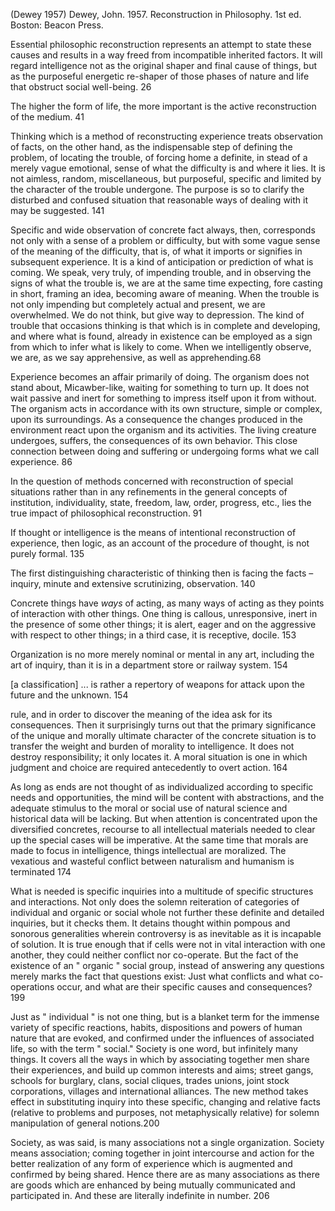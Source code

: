 ﻿(Dewey 1957)
Dewey, John. 1957. Reconstruction in Philosophy. 1st ed. Boston: Beacon Press.

Essential philosophic reconstruction represents an attempt to state these causes and results in a way freed from incompatible inherited factors. It will regard intelligence not as the original shaper and final cause of things, but as the purposeful energetic re-shaper of those phases of nature and life that obstruct social well-being. 26 

The higher the form of life, the more important is the active reconstruction of the medium. 41

Thinking which is a method of reconstructing experience treats observation of facts, on the other hand, as the indispensable step of defining the problem, of locating the trouble, of forcing home a definite, in stead of a merely vague emotional, sense of what the difficulty is and where it lies. It is not aimless, random, miscellaneous, but purposeful, specific and limited by the character of the trouble undergone. The purpose is so to clarify the disturbed and confused situation that reasonable ways of dealing with it may be suggested. 141

Specific and wide observation of concrete fact always, then, corresponds not only with a sense of a problem or difficulty, but with some vague sense of the meaning of the difficulty, that is, of what it imports or signifies in subsequent experience. It is a kind of anticipation or prediction of what is coming. We speak, very truly, of impending trouble, and in observing the signs of what the trouble is, we are at the same time expecting, fore casting in short, framing an idea, becoming aware of meaning. When the trouble is not only impending but completely actual and present, we are overwhelmed. We do not think, but give way to depression. The kind of trouble that occasions thinking is that which is in complete and developing, and where what is found, already in existence can be employed as a sign from which to infer what is likely to come. When we intelligently observe, we are, as we say apprehensive, as well as apprehending.68 

Experience becomes an affair primarily of doing. The organism does not stand about, Micawber-like, waiting for something to turn up. It does not wait passive and inert for something to impress itself upon it from without. The organism acts in accordance with its own structure, simple or complex, upon its surroundings. As a consequence the changes produced in the environment react upon the organism and its activities. The living creature undergoes, suffers, the consequences of its own behavior. This close connection between doing and suffering or undergoing forms what we call experience. 86

In the question of methods concerned with reconstruction of special situations rather than in any refinements in the general concepts of institution, individuality, state, freedom, law, order, progress, etc., lies the true impact of philosophical reconstruction. 91 

If thought or intelligence is the means of intentional reconstruction of experience, then logic, as an account of the procedure of thought, is not purely formal. 135

The first distinguishing characteristic of thinking then is facing the facts – inquiry, minute and extensive scrutinizing, observation. 140

Concrete things have _ways_ of acting, as many ways of acting as they points of interaction with other things. One thing is callous, unresponsive, inert in the presence of some other things; it is alert, eager and on the aggressive with respect to other things; in a third case, it is receptive, docile. 153 

Organization is no more merely nominal or mental in any art, including the art of inquiry, than it is in a department store or railway system. 154

[a classification] ... is rather a repertory of weapons for attack upon the future and the unknown. 154 

rule, and in order to discover the meaning of the idea ask for its consequences. Then it surprisingly turns out that the primary significance of the unique and morally ultimate character of the concrete situation is to transfer the weight and burden of morality to intelligence. It does not destroy responsibility; it only locates it. A moral situation is one in which judgment and choice are required antecedently to overt action. 164

As long as ends are not thought of as individualized according to specific needs and opportunities, the mind will be content with abstractions, and the adequate stimulus to the moral or social use of natural science and historical data will be lacking. But when attention is concentrated upon the diversified concretes, recourse to all intellectual materials needed to clear up the special cases will be imperative. At the same time that morals are made to focus in intelligence, things intellectual are moralized. The vexatious and wasteful conflict between naturalism and humanism is terminated 174

What is needed is specific inquiries into a multitude of specific structures and interactions. Not only does the solemn reiteration of categories of individual and organic or social whole not further these definite and detailed inquiries, but it checks them. It detains thought within pompous and sonorous generalities wherein controversy is as inevitable as it is incapable of solution. It is true enough that if cells were not in vital interaction with one another, they could neither conflict nor co-operate. But the fact of the existence of an " organic " social group, instead of answering any questions merely marks the fact that questions exist: Just what conflicts and what co-operations occur, and what are their specific causes and consequences? 199 

Just as " individual " is not one thing, but is a blanket term for the immense variety of specific reactions, habits, dispositions and powers of human nature that are evoked, and confirmed under the influences of associated life, so with the term " social." Society is one word, but infinitely many things. It covers all the ways in which by associating together men share their experiences, and build up common interests and aims; street gangs, schools for burglary, clans, social cliques, trades unions, joint stock corporations, villages and international alliances. The new method takes effect in substituting inquiry into these specific, changing and relative facts (relative to problems and purposes, not metaphysically relative) for solemn manipulation of general notions.200 

Society, as was said, is many associations not a single organization. Society means association; coming together in joint intercourse and action for the better realization of any form of experience which is augmented and confirmed by being shared. Hence there are as many associations as there are goods which are enhanced by being mutually communicated and participated in. And these are literally indefinite in number. 206 
